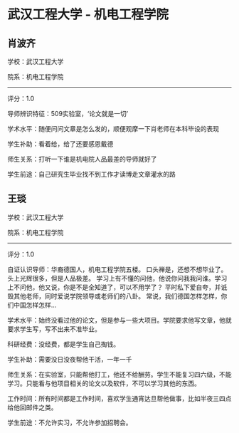 # 武汉工程大学 - 机电工程学院

## 肖波齐

学校：武汉工程大学

院系：机电工程学院

* * *

评分：1.0

导师辨识特征：509实验室，‘论文就是一切’

学术水平：随便问问文章是怎么发的，顺便观摩一下肖老师在本科毕设的表现

学生补助：看着给，给了还要感恩戴德

师生关系：打听一下谁是机电院人品最差的导师就好了

学生前途：自己研究生毕业找不到工作才读博走文章灌水的路

## 王琰

学校：武汉工程大学

院系：机电工程学院

* * *

评分：1.0

自证认识导师：华裔德国人，机电工程学院五楼。
口头禅是，还想不想毕业了。
头上光辉很多，但是人品极差。
学习上有不懂的问他，他说你问我我问谁。学习上不问他，他又说，你是不是全知道了，可以不用学了？
平时私下爱自夸，并诋毁其他老师，同时爱说学院领导或老师们的八卦。
常说，我们德国怎样怎样，你们中国怎样怎样…

学术水平：始终没看过他的论文，但是参与一些大项目。学院要求他写文章，他就要求学生写，写不出来不准毕业。

科研经费：没经费，都是学生自己掏钱。

学生补助：需要没日没夜帮他干活，一年一千

师生关系：在实验室，只能帮他打工，他还不给酬劳。学生不能复习四六级，不能学习。只能看与他项目相关的论文以及软件，不可以学习其他的东西。

工作时间：所有时间都是工作时间，喜欢学生通宵达旦帮他做事，比如半夜三四点给他回邮件之类。

学生前途：不允许实习，不允许参加招聘会。